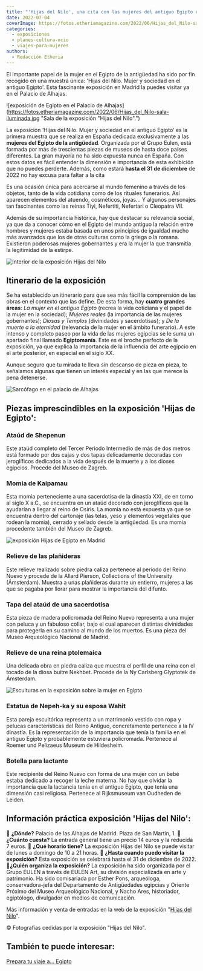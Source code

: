 ```yaml
---
title: "'Hijas del Nilo', una cita con las mujeres del antiguo Egipto en Madrid"
date: 2022-07-04
coverImage: https://fotos.etheriamagazine.com/2022/06/Hijas_del_Nilo-sala-iluminada.jpg
categories: 
  - exposiciones
  - planes-cultura-ocio
  - viajes-para-mujeres
authors: 
  - Redacción Etheria
---
```


El importante papel de la mujer en el Egipto de la antigüedad ha sido por fin recogido en una muestra única: 'Hijas del Nilo. Mujer y sociedad en el antiguo Egipto'. Esta fascinante exposición en Madrid la puedes visitar ya en el Palacio de Alhajas.

![exposición de Egipto en el Palacio de Alhajas](https://fotos.etheriamagazine.com/2022/06/Hijas_del_Nilo-sala-iluminada.jpg "Sala de la exposición "Hijas del Nilo".")

La exposición ‘Hijas del Nilo. Mujer y sociedad en el antiguo Egipto’ es la primera 
muestra que se realiza en España dedicada exclusivamente a las **mujeres del Egipto de 
la antigüedad**. Organizada por el Grupo Eulen, está formada por más de trescientas 
piezas de museos de hasta doce países diferentes. La gran mayoría no ha sido expuesta 
nunca en España. Con estos datos es fácil entender la dimensión e importancia de esta 
exhibición que no puedes perderte. Además, como estará **hasta el 31 de diciembre** de 
2022 no hay excusa para faltar a la cita 

Es una ocasión única para acercarse al mundo femenino a través de los objetos, tanto de 
la vida cotidiana como de los rituales funerarios. Así aparecen elementos del atuendo, 
cosméticos, joyas… Y algunos personajes tan fascinantes como las reinas Tiyi, Nefertiti, 
Nefertari o Cleopatra VII. 

Además de su importancia histórica, hay que destacar su relevancia social, ya que da a 
conocer cómo en el Egipto del mundo antiguo la relación entre hombres y mujeres estaba 
basada en unos principios de igualdad mucho más avanzados que los de otras culturas como 
la griega o la romana. Existieron poderosas mujeres gobernantes y era la mujer la que 
transmitía la legitimidad de la estirpe. 

![interior de la exposición Hijas del Nilo](https://fotos.etheriamagazine.com/2022/06/Hijas-del-Nilo-exposicion.jpg "Palacio de Alhajas de Madrid.")

## Itinerario de la exposición

Se ha establecido un itinerario para que sea más fácil la comprensión de las obras en el 
contexto que las define. De esta forma, hay **cuatro grandes áreas**: _La mujer en el 
antiguo Egipto_ (recrea la vida cotidiana y el papel de la mujer en la sociedad); 
_Mujeres reales_ (la importancia de las mujeres gobernantes); _Diosas y Templos_ 
(divinidades y sacerdotisas); y _De la muerte a la eternidad_ (relevancia de la mujer en 
el ámbito funerario). A este intenso y completo paseo por la vida de las mujeres 
egipcias se le suma un apartado final llamado **Egiptomanía**. Este es el broche 
perfecto de la exposición, ya que explica la importancia de la influencia del arte 
egipcio en el arte posterior, en especial en el siglo XX. 

Aunque seguro que tu mirada te lleva sin descanso de pieza en pieza, te señalamos 
algunas que tienen un interés especial y en las que merece la pena detenerse. 

![Sarcófago en el palacio de Alhajas](https://fotos.etheriamagazine.com/2022/06/Hijas_del_Nilo-sarcofago.jpg "La exposición 'Hijas del Nilo' reúne obras únicas.")

## Piezas imprescindibles en la exposición 'Hijas de Egipto':

### Ataúd de Shepenun

Este ataúd completo del Tercer Periodo Intermedio de más de dos metros está formado por 
dos cajas y dos tapas delicadamente decoradas con jeroglíficos dedicados a la vida 
después de la muerte y a los dioses egipcios. Procede del Museo de Zagreb. 

### Momia de Kaipamau

Esta momia perteneciente a una sacerdotisa de la dinastía XXI, de en torno al siglo X 
a.C., se encuentra en un ataúd decorado con jeroglíficos que la ayudarían a llegar al 
reino de Osiris. La momia no está expuesta ya que se encuentra dentro del cartonaje (las 
telas, yeso y elementos vegetales que rodean la momia), cerrado y sellado desde la 
antigüedad. Es una momia procedente también del Museo de Zagreb. 

![exposición Hijas de Egipto en Madrid](https://fotos.etheriamagazine.com/2022/06/hijas-del-nilo-sarcofago-zagreb.jpg "Sarcófago y cartonaje de Kaipamau. © Museo Arqueológico de Zagreb.")

### Relieve de las plañideras

Este relieve realizado sobre piedra caliza pertenece al periodo del Reino Nuevo y 
procede de la Allard Pierson, Collections of the University (Ámsterdam). Muestra a unas 
plañideras durante un entierro, mujeres a las que se pagaba por llorar para mostrar la 
importancia del difunto. 

### Tapa del ataúd de una sacerdotisa

Esta pieza de madera policromada del Reino Nuevo representa a una mujer con peluca y un 
fabuloso collar, bajo el cual aparecen distintas divinidades para protegerla en su 
camino al mundo de los muertos. Es una pieza del Museo Arqueológico Nacional de Madrid. 

### Relieve de una reina ptolemaica

Una delicada obra en piedra caliza que muestra el perfil de una reina con el tocado de 
la diosa buitre Nekhbet. Procede de la Ny Carlsberg Glyptotek de Ámsterdam. 

![Esculturas en la exposición sobre la mujer en Egipto](https://fotos.etheriamagazine.com/2022/06/Hijas-del-Nilo-ESTATUA-DE-NEPEH-KA.jpg "Grupo escultórico de Nepeh-Ka y su mujer, Wahit. © Roemer- und Pelizaeus-Museum de Hildesheim.")

### Estatua de Nepeh-ka y su esposa Wahit

Esta pareja escultórica representa a un matrimonio vestido con ropa y pelucas 
características del Reino Antiguo, concretamente pertenece a la IV dinastía. Es la 
representación de la importancia que tenía la familia en el antiguo Egipto y 
probablemente estuviera policromada. Pertenece al Roemer und Pelizaeus Museum de 
Hildesheim. 

### Botella para lactante

Este recipiente del Reino Nuevo con forma de una mujer con un bebé estaba dedicado a 
recoger la leche materna. No hay que olvidar la importancia que la lactancia tenía en el 
antiguo Egipto, que tenía una dimensión casi religiosa. Pertenece al Rijksmuseum van 
Oudheden de Leiden. 

## Información práctica exposición 'Hijas del Nilo':

📍 **¿Dónde?** Palacio de las Alhajas de Madrid. Plaza de San Martín, 1. 📍 **¿Cuánto 
cuesta?** La entrada general tiene un precio 14 euros y la reducida 7 euros. 📍 **¿Qué 
horario tiene?** La exposición Hijas del Nilo se puede visitar de lunes a domingo de 10 
a 21 horas. 📍 **¿Hasta cuando puedo visitar la exposición?** Esta exposición se 
celebrará hasta el 31 de diciembre de 2022. 📍**¿Quién organiza la exposición?** La 
exposición ha sido organizada por el Grupo EULEN a través de EULEN Art, su división 
especializada en arte y patrimonio. Ha sido comisariada por Esther Pons, arqueóloga, 
conservadora-jefa del Departamento de Antigüedades egipcias y Oriente Próximo del Museo 
Arqueológico Nacional, y Nacho Ares, historiador, egiptólogo, divulgador en medios de 
comunicación. 

Más información y venta de entradas en la web de la exposición "[Hijas del 
Nilo](https://hijasdelnilo.com/)". 

© Fotografías cedidas por la exposición "Hijas del Nilo". 

## También te puede interesar:

[Prepara tu viaje a… 
Egipto](https://etheriamagazine.com/2021/03/01/organizar-viaje-a-egipto-y-documentar-con-libros-peliculas/)

